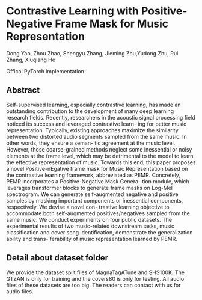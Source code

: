 # Contrastive Learning with Positive-Negative Frame Mask for Music Representation

Dong Yao, Zhou Zhao, Shengyu Zhang, Jieming Zhu,Yudong Zhu, Rui Zhang, Xiuqiang He

Offical PyTorch implementation  

## Abstract
Self-supervised learning, especially contrastive learning, has made an outstanding contribution to the development of many deep learning research fields. Recently, researchers in the acoustic signal processing field noticed its success and leveraged contrastive learn- ing for better music representation. Typically, existing approaches maximize the similarity between two distorted audio segments sampled from the same music. In other words, they ensure a seman- tic agreement at the music level. However, those coarse-grained methods neglect some inessential or noisy elements at the frame level, which may be detrimental to the model to learn the effective representation of music. Towards this end, this paper proposes a novel Positive-nEgative frame mask for Music Representation based on the contrastive learning framework, abbreviated as PEMR. Concretely, PEMR incorporates a Positive-Negative Mask Genera- tion module, which leverages transformer blocks to generate frame masks on Log-Mel spectrogram. We can generate self-augmented negative and positive samples by masking important components or inessential components, respectively. We devise a novel con- trastive learning objective to accommodate both self-augmented positives/negatives sampled from the same music. We conduct experiments on four public datasets. The experimental results of two music-related downstream tasks, music classification and cover song identification, demonstrate the generalization ability and trans- ferability of music representation learned by PEMR.



## Detail about dataset folder
We provide the dataset split files of MagnaTagATune and SHS100K. The GTZAN is only for training and the covers80 is only for testing. All audio files of these datasets are too big. The readers can contact with us for audio files.
